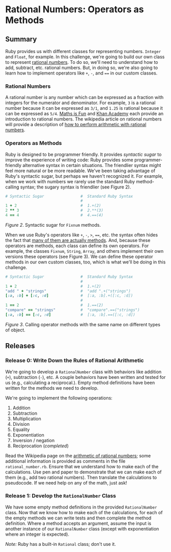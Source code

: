 # Rational Numbers:  Operators as Methods
 

## Summary 
Ruby provides us with different classes for representing numbers.  `Integer` and `Float`, for example.  In this challenge, we're going to build our own class to represent [rational numbers][wikipedia rational numbers].  To do so, we'll need to understand how to add, subtract, etc. rational numbers.  But, in doing so, we're also going to learn how to implement operators like `+`, `-`, and `==` in our custom classes.


### Rational Numbers
A rational number is any number which can be expressed as a fraction with integers for the numerator and denominator.  For example, `3` is a rational number because it can be expressed as `3/1`, and `1.25` is rational because it can be expressed as `5/4`.  [Maths is Fun][maths is fun rational numbers] and [Khan Academy][khan academy rational numbers] each provide an introduction to rational numbers.  The wikipedia article on rational numbers will provide a description of [how to perform arithmetic with rational numbers][wikipedia rational numbers arithmetic].


### Operators as Methods
Ruby is designed to be programmer friendly.  It provides *syntactic sugar* to improve the experience of writing code:  Ruby provides some programmer-friendly alternative syntax in certain situations.  The friendlier syntax might feel more natural or be more readable.  We've been taking advantage of Ruby's syntactic sugar, but perhaps we haven't recognized it.  For example, when we work with numbers we rarely use the standard Ruby method-calling syntax; the sugary syntax is friendlier (see Figure 2).

```ruby
# Syntactic Sugar                #  Standard Ruby Syntax
                                 #
1 + 2                            #  1.+(2)
2 ** 3                           #  2.**(3)
4 == 4                           #  4.==(4)
```
*Figure 2*.  Syntactic sugar for `Fixnum` methods.


When we use Ruby's operators like `+`, `-`, `>`, `==`, etc. the syntax often hides the fact that [many of them are actually methods][programming ruby operator expressions].  And, because these operators are methods, each class can define its own operators.  For example, the classes `Fixnum`, `String`, `Array`, and others implement their own versions these operators (see Figure 3).  We can define these operator methods in our own custom classes, too, which is what we'll be doing in this challenge.

```ruby
# Syntactic Sugar                #  Standard Ruby Syntax
                                 #
1 + 2                            #  1.+(2)
"add " + "strings"               #  "add ".+("strings")
[:a, :b] + [:c, :d]              #  [:a, :b].+([:c, :d])
                                 #
1 == 2                           #  1.==(2)
"compare" == "strings"           #  "compare".==("strings")
[:a, :b] == [:c, :d]             #  [:a, :b].==([:c, :d])
```
*Figure 3*.  Calling operator methods with the same name on different types of object.


## Releases
### Release 0: Write Down the Rules of Rational Arithmetic
We're going to develop a `RationalNumber` class with behaviors like addition (`+`), subtraction (`-`), etc.  A couple behaviors have been written and tested for us (e.g., calculating a reciprocal.).  Empty method definitions have been written for the methods we need to develop. 

We're going to implement the following operations:

1. Addition
2. Subtraction
3. Multiplication
4. Division
5. Equality
6. Exponentiation
7. Inversion / negation
8. Reciprocation (*completed*)

Read the Wikipedia page on the [arithmetic of rational numbers][wikipedia rational numbers arithmetic]; some additional information is provided as comments in the file `rational_number.rb`.  Ensure that we understand how to make each of the calculations.  Use pen and paper to demonstrate that we can make each of them (e.g., add two rational numbers).  Then translate the calculations to pseudocode.  If we need help on any of the math, just ask!


### Release 1: Develop the `RationalNumber` Class
We have some empty method definitions in the provided `RationalNumber` class.  Now that we know how to make each of the calculations, for each of the empty methods we can write tests and then complete the method definition.  Where a method accepts an argument, assume the input is another instance of our `RationalNumber` class (except with exponentiation where an integer is expected).

*Note:*  Ruby has a built-in `Rational` class; don't use it.

 



[khan academy rational numbers]: https://www.khanacademy.org/math/pre-algebra/order-of-operations/rational-irrational-numbers/v/introduction-to-rational-and-irrational-numbers
[maths is fun rational numbers]: http://www.mathsisfun.com/rational-numbers.html
[programming ruby operator expressions]: http://phrogz.net/ProgrammingRuby/frameset.html?content=http%3A//phrogz.net/ProgrammingRuby/language.html%23operatorexpressions
[wikipedia rational numbers]: http://en.wikipedia.org/wiki/Rational_number
[wikipedia rational numbers arithmetic]: https://en.wikipedia.org/wiki/Rational_number#Arithmetic

